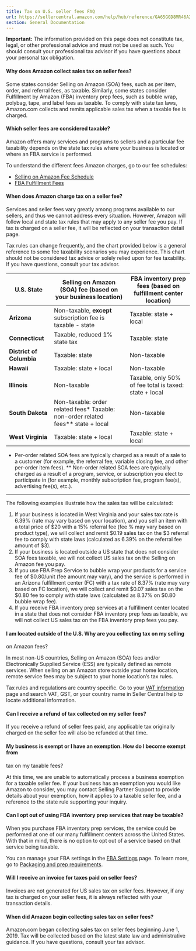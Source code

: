 ```yaml
---
title: Tax on U.S. seller fees FAQ
url: https://sellercentral.amazon.com/help/hub/reference/GA65GGD8MR46A2WL
section: General Documentation
---
```


**Important:** The information provided on this page does not constitute tax,
legal, or other professional advice and must not be used as such. You should
consult your professional tax advisor if you have questions about your
personal tax obligation.

#### Why does Amazon collect sales tax on seller fees?

Some states consider Selling on Amazon (SOA) fees, such as per item, order,
and referral fees, as taxable. Similarly, some states consider Fulfillment by
Amazon (FBA) inventory prep fees, such as bubble wrap, polybag, tape, and
label fees as taxable. To comply with state tax laws, Amazon.com collects and
remits applicable sales tax when a taxable fee is charged.

#### Which seller fees are considered taxable?

Amazon offers many services and programs to sellers and a particular fee
taxability depends on the state tax rules where your business is located or
where an FBA service is performed.

To understand the different fees Amazon charges, go to our fee schedules:

  * [Selling on Amazon Fee Schedule](/gp/help/G200336920)
  * [FBA Fulfillment Fees](/gp/help/G200209150)

#### When does Amazon charge tax on a seller fee?

Services and seller fees vary greatly among programs available to our sellers,
and thus we cannot address every situation. However, Amazon will follow local
and state tax rules that may apply to any seller fee you pay. If tax is
charged on a seller fee, it will be reflected on your transaction detail page.

Tax rules can change frequently, and the chart provided below is a general
reference to some fee taxability scenarios you may experience. This chart
should not be considered tax advice or solely relied upon for fee taxability.
If you have questions, consult your tax advisor.

U.S. State | Selling on Amazon (SOA) fee (based on your business location) | FBA inventory prep fees (based on fulfillment center location)  
---|---|---  
**Arizona** | Non-taxable, **except** subscription fee is taxable - state | Taxable: state + local  
**Connecticut** | Taxable, reduced 1% state tax | Taxable: state  
**District of Columbia** | Taxable: state | Non-taxable  
**Hawaii** | Taxable: state + local | Non-taxable  
**Illinois** | Non-taxable | Taxable, only 50% of fee total is taxed: state + local  
**South Dakota** | Non-taxable: order related fees* Taxable: non-order related fees** state + local | Non-taxable  
**West Virginia** | Taxable: state + local | Taxable: state + local  
* Per-order related SOA fees are typically charged as a result of a sale to a customer (for example, the referral fee, variable closing fee, and other per-order item fees). ** Non-order related SOA fees are typically charged as a result of a program, service, or subscription you elect to participate in (for example, monthly subscription fee, program fee(s), advertising fee(s), etc.).   
---  
  
The following examples illustrate how the sales tax will be calculated:  

  1. If your business is located in West Virginia and your sales tax rate is 6.39% (rate may vary based on your location), and you sell an item with a total price of $20 with a 15% referral fee (fee % may vary based on product type), we will collect and remit $0.19 sales tax on the $3 referral fee to comply with state laws (calculated as 6.39% on the referral fee amount of $3). 
  2. If your business is located outside a US state that does not consider SOA fees taxable, we will not collect US sales tax on the Selling on Amazon fee you pay. 
  3. If you use FBA Prep Service to bubble wrap your products for a service fee of $0.80/unit (fee amount may vary), and the service is performed in an Arizona fulfillment center (FC) with a tax rate of 8.37% (rate may vary based on FC location), we will collect and remit $0.07 sales tax on the $0.80 fee to comply with state laws (calculated as 8.37% on $0.80 bubble wrap fee).
  4. If you receive FBA inventory prep services at a fulfillment center located in a state that does not consider FBA inventory prep fees as taxable, we will not collect US sales tax on the FBA inventory prep fees you pay. 

#### I am located outside of the U.S. Why are you collecting tax on my selling
on Amazon fees?

In most non-US countries, Selling on Amazon (SOA) fees and/or Electronically
Supplied Service (ESS) are typically defined as remote services. When selling
on an Amazon store outside your home location, remote service fees may be
subject to your home location’s tax rules.

Tax rules and regulations are country specific. Go to your [VAT
information](/hz/account-info/vat-information) page and search VAT, GST, or
your country name in Seller Central help to locate additional information.

#### Can I receive a refund of tax collected on my seller fees?

If you receive a refund of seller fees paid, any applicable tax originally
charged on the seller fee will also be refunded at that time.

#### My business is exempt or I have an exemption. How do I become exempt from
tax on my taxable fees?

At this time, we are unable to automatically process a business exemption for
a taxable seller fee. If your business has an exemption you would like Amazon
to consider, you may contact Selling Partner Support to provide details about
your exemption, how it applies to a taxable seller fee, and a reference to the
state rule supporting your inquiry.

#### Can I opt out of using FBA inventory prep services that may be taxable?

When you purchase FBA inventory prep services, the service could be performed
at one of our many fulfillment centers across the United States. With that in
mind, there is no option to opt out of a service based on that service being
taxable.

You can manage your FBA settings in the [FBA
Settings](https://sellercentral.amazon.com/gp/ssof/configuration/index.html/ref=xx_fbasettings_dnav_xx)
page. To learn more, go to [Packaging and prep
requirements](/gp/help/G200141500).

#### Will I receive an invoice for taxes paid on seller fees?

Invoices are not generated for US sales tax on seller fees. However, if any
tax is charged on your seller fees, it is always reflected with your
transaction details.

#### When did Amazon begin collecting sales tax on seller fees?

Amazon.com began collecting sales tax on seller fees beginning June 1, 2019.
Tax will be collected based on the latest state law and administrative
guidance. If you have questions, consult your tax advisor.


